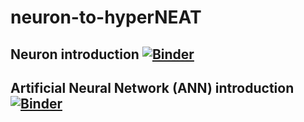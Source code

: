 # neuron-to-hyperNEAT

## Neuron introduction [![Binder](https://mybinder.org/badge.svg)](https://mybinder.org/v2/gh/isberg/neuron-to-hyperNEAT.git/master?filepath=Neuron.ipynb)

## Artificial Neural Network (ANN) introduction [![Binder](https://mybinder.org/badge.svg)](https://mybinder.org/v2/gh/isberg/neuron-to-hyperNEAT.git/master?filepath=Artifical%20Neural%20Network.ipynb)
